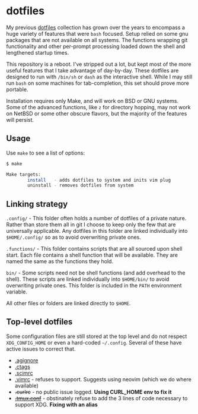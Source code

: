 # dotfiles

My previous [dotfiles](https://github.com/jamestomasino/dotfiles) collection has grown over the years to encompass a huge variety of features that were `bash` focused. Setup relied on some gnu packages that are not available on all systems. The functions wrapping git functionality and other per-prompt processing loaded down the shell and lengthened startup times.

This repository is a reboot. I've stripped out a lot, but kept most of the more useful features that I take advantage of day-by-day. These dotfiles are designed to run with `/bin/sh` or `dash` as the interactive shell. While I may still run `bash` on some machines for tab-completion, this set should prove more portable.

Installation requires only Make, and will work on BSD or GNU systems. Some of the advanced functions, like `z` for directory hopping, may not work on NetBSD or some other obscure flavors, but the majority of the features will persist.

## Usage

Use `make` to see a list of options:

```sh
$ make

Make targets:
        install   - adds dotfiles to system and inits vim plug
        uninstall - removes dotfiles from system
```

## Linking strategy

`.config/` - This folder often holds a number of dotfiles of a private nature. Rather than store them all in git I choose to keep only the few that are universally applicable. Any dotfiles in this folder are linked individually into `$HOME/.config/` so as to avoid overwriting private ones.

`.functions/` - This folder contains scripts that are all sourced upon shell start. Each file contains a shell function that will be available. They are named the same as the functions they hold.

`bin/` - Some scripts need not be shell functions (and add overhead to the shell). These scripts are linked individually into `$HOME/bin/` to avoid overwriting private ones. This folder is included in the `PATH` environment variable.

All other files or folders are linked directly to `$HOME`.

## Top-level dotfiles

Some configuration files are still stored at the top level and do not respect `XDG_CONFIG_HOME` or even a hard-coded `~/.config`. Several of these have active issues to correct that.

- [.agignore](https://github.com/ggreer/the_silver_searcher/issues/1020)
- [.ctags](https://github.com/universal-ctags/ctags/issues/89)
- [.scimrc](https://github.com/andmarti1424/sc-im/issues/358<Paste>)
- [.vimrc](https://github.com/vim/vim/issues/2655) - refuses to support. Suggests using neovim (which we do where available)
- ~~.curlrc~~ - no public issue logged. **Using CURL_HOME env to fix it**
- [~~.tmux.conf~~](https://github.com/tmux/tmux/issues/142) - obstinately refuse to add the 3 lines of code necessary to support XDG. **Fixing with an alias**
